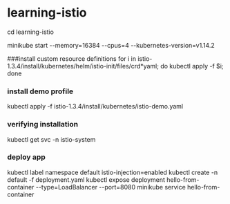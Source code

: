 # learning-istio

cd learning-istio

minikube start --memory=16384 --cpus=4 --kubernetes-version=v1.14.2

###install custom resource definitions
for i in istio-1.3.4/install/kubernetes/helm/istio-init/files/crd*yaml; do kubectl apply -f $i; done

### install demo profile
kubectl apply -f istio-1.3.4/install/kubernetes/istio-demo.yaml

### verifying installation
kubectl get svc -n istio-system

### deploy app
kubectl label namespace default istio-injection=enabled
kubectl create -n default -f deployment.yaml
kubectl expose deployment hello-from-container --type=LoadBalancer --port=8080
minikube service hello-from-container 
